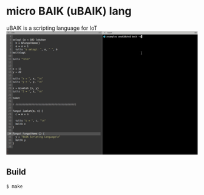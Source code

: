 # micro BAIK (uBAIK) lang
uBAIK is a scripting language for IoT
![baik](baik.gif)

## Build

```bash
$ make
```
